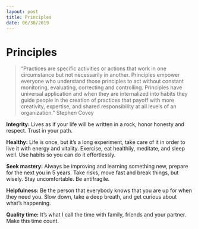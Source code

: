 ```yaml
---
layout: post
title: Principles
date: 06/30/2019
---
```


# Principles

> “Practices are specific activities or actions that work in one circumstance but not necessarily in another. Principles empower everyone who understand those principles to act without constant monitoring, evaluating, correcting and controlling. Principles have universal application and when they are internalized into habits they guide people in the creation of practices that payoff with more creativity, expertise, and shared responsibility at all levels of an organization.” Stephen Covey

**Integrity:** Lives as if your life will be written in a rock, honor honesty and respect.  Trust in your path.

**Healthy:** Life is once, but it’s a long experiment, take care of it in order to live it with energy and vitality. Exercise, eat healthily, meditate, and sleep well. Use habits so you can do it effortlessly.

**Seek mastery:** Always be improving and learning something new, prepare for the next you in 5 years. Take risks, move fast and break things, but wisely. Stay uncomfortable. Be antifragile.

**Helpfulness:**  Be the person that everybody knows that you are up for when they need you. Slow down, take a deep breath, and get curious about what’s happening. 

**Quality time:** It’s what I call the time with family, friends and your partner. Make this time count.